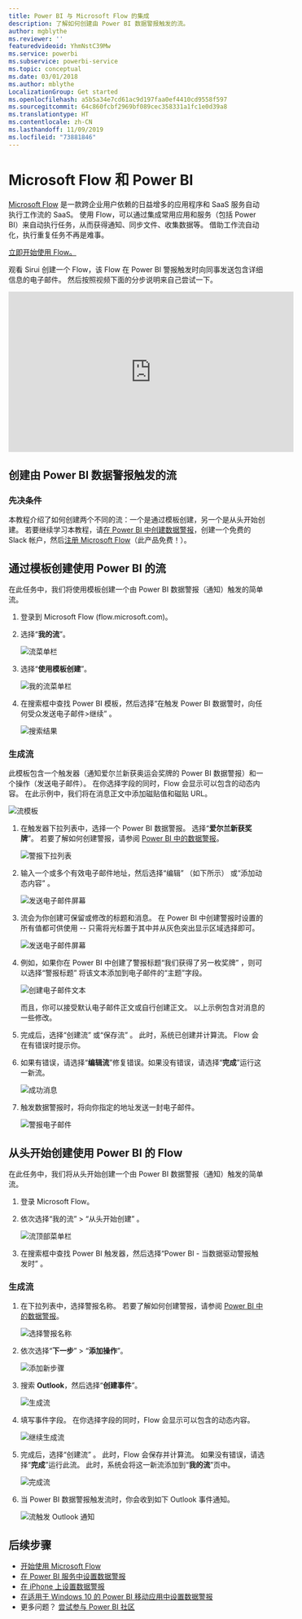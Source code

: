 ```yaml
---
title: Power BI 与 Microsoft Flow 的集成
description: 了解如何创建由 Power BI 数据警报触发的流。
author: mgblythe
ms.reviewer: ''
featuredvideoid: YhmNstC39Mw
ms.service: powerbi
ms.subservice: powerbi-service
ms.topic: conceptual
ms.date: 03/01/2018
ms.author: mblythe
LocalizationGroup: Get started
ms.openlocfilehash: a5b5a34e7cd61ac9d197faa0ef4410cd9558f597
ms.sourcegitcommit: 64c860fcbf2969bf089cec358331a1fc1e0d39a8
ms.translationtype: HT
ms.contentlocale: zh-CN
ms.lasthandoff: 11/09/2019
ms.locfileid: "73881846"
---
```

# <a name="microsoft-flow-and-power-bi"></a>Microsoft Flow 和 Power BI

[Microsoft Flow](https://flow.microsoft.com/documentation/getting-started) 是一款跨企业用户依赖的日益增多的应用程序和 SaaS 服务自动执行工作流的 SaaS。 使用 Flow，可以通过集成常用应用和服务（包括 Power BI）来自动执行任务，从而获得通知、同步文件、收集数据等。 借助工作流自动化，执行重复任务不再是难事。

[立即开始使用 Flow。](https://flow.microsoft.com/documentation/getting-started)

观看 Sirui 创建一个 Flow，该 Flow 在 Power BI 警报触发时向同事发送包含详细信息的电子邮件。 然后按照视频下面的分步说明来自己尝试一下。

<iframe width="560" height="315" src="https://www.youtube.com/embed/YhmNstC39Mw" frameborder="0" allowfullscreen></iframe>

## <a name="create-a-flow-that-is-triggered-by-a-power-bi-data-alert"></a>创建由 Power BI 数据警报触发的流

### <a name="prerequisites"></a>先决条件
本教程介绍了如何创建两个不同的流：一个是通过模板创建，另一个是从头开始创建。 若要继续学习本教程，请[在 Power BI 中创建数据警报](service-set-data-alerts.md)，创建一个免费的 Slack 帐户，然后[注册 Microsoft Flow](https://flow.microsoft.com/#home-signup)（此产品免费！）。

## <a name="create-a-flow-that-uses-power-bi---from-a-template"></a>通过模板创建使用 Power BI 的流
在此任务中，我们将使用模板创建一个由 Power BI 数据警报（通知）触发的简单流。

1. 登录到 Microsoft Flow (flow.microsoft.com)。
2. 选择“**我的流**”。
   
   ![流菜单栏](media/service-flow-integration/power-bi-my-flows.png)
3. 选择“**使用模板创建**”。
   
    ![我的流菜单栏](media/service-flow-integration/power-bi-template.png)
4. 在搜索框中查找 Power BI 模板，然后选择“在触发 Power BI 数据警时，向任何受众发送电子邮件>继续”  。
   
    ![搜索结果](media/service-flow-integration/power-bi-flow-alert.png)


### <a name="build-the-flow"></a>生成流
此模板包含一个触发器（通知爱尔兰新获奥运会奖牌的 Power BI 数据警报）和一个操作（发送电子邮件）。 在你选择字段的同时，Flow 会显示可以包含的动态内容。  在此示例中，我们将在消息正文中添加磁贴值和磁贴 URL。

![流模板](media/service-flow-integration/power-bi-template1.png)

1. 在触发器下拉列表中，选择一个 Power BI 数据警报。 选择“**爱尔兰新获奖牌**”。 若要了解如何创建警报，请参阅 [Power BI 中的数据警报](service-set-data-alerts.md)。
   
   ![警报下拉列表](media/service-flow-integration/power-bi-trigger-flow.png)
2. 输入一个或多个有效电子邮件地址，然后选择“编辑”  （如下所示） 或“添加动态内容”  。 
   
   ![发送电子邮件屏幕](media/service-flow-integration/power-bi-flow-email.png)

3. 流会为你创建可保留或修改的标题和消息。 在 Power BI 中创建警报时设置的所有值都可供使用 -- 只需将光标置于其中并从灰色突出显示区域选择即可。 

   ![发送电子邮件屏幕](media/service-flow-integration/power-bi-flow-email-default.png)

1.  例如，如果你在 Power BI 中创建了警报标题“我们获得了另一枚奖牌”  ，则可以选择“警报标题”  将该文本添加到电子邮件的“主题”字段。

    ![创建电子邮件文本](media/service-flow-integration/power-bi-flow-message.png)

    而且，你可以接受默认电子邮件正文或自行创建正文。 以上示例包含对消息的一些修改。

1. 完成后，选择“创建流”  或“保存流”  。  此时，系统已创建并计算流。  Flow 会在有错误时提示你。
2. 如果有错误，请选择“**编辑流**”修复错误。如果没有错误，请选择“**完成**”运行这一新流。
   
   ![成功消息](media/service-flow-integration/power-bi-flow-running.png)
5. 触发数据警报时，将向你指定的地址发送一封电子邮件。  
   
   ![警报电子邮件](media/service-flow-integration/power-bi-flow-email2.png)

## <a name="create-a-flow-that-uses-power-bi---from-scratch-blank"></a>从头开始创建使用 Power BI 的 Flow
在此任务中，我们将从头开始创建一个由 Power BI 数据警报（通知）触发的简单流。

1. 登录 Microsoft Flow。
2. 依次选择“我的流”   > “从头开始创建”  。
   
   ![流顶部菜单栏](media/service-flow-integration/power-bi-my-flows.png)
3. 在搜索框中查找 Power BI 触发器，然后选择“Power BI - 当数据驱动警报触发时”  。

### <a name="build-your-flow"></a>生成流
1. 在下拉列表中，选择警报名称。  若要了解如何创建警报，请参阅 [Power BI 中的数据警报](service-set-data-alerts.md)。
   
    ![选择警报名称](media/service-flow-integration/power-bi-totalstores2.png)
2. 依次选择“**下一步**” > “**添加操作**”。
   
   ![添加新步骤](media/service-flow-integration/power-bi-new-step.png)
3. 搜索 **Outlook**，然后选择“**创建事件**”。
   
   ![生成流](media/service-flow-integration/power-bi-create-event.png)
4. 填写事件字段。 在你选择字段的同时，Flow 会显示可以包含的动态内容。
   
   ![继续生成流](media/service-flow-integration/power-bi-flow-event.png)
5. 完成后，选择“创建流”  。  此时，Flow 会保存并计算流。 如果没有错误，请选择“**完成**”运行此流。  此时，系统会将这一新流添加到“**我的流**”页中。
   
   ![完成流](media/service-flow-integration/power-bi-flow-running.png)
6. 当 Power BI 数据警报触发流时，你会收到如下 Outlook 事件通知。
   
    ![流触发 Outlook 通知](media/service-flow-integration/power-bi-flow-notice.png)

## <a name="next-steps"></a>后续步骤
* [开始使用 Microsoft Flow](https://flow.microsoft.com/documentation/getting-started/)
* [在 Power BI 服务中设置数据警报](service-set-data-alerts.md)
* [在 iPhone 上设置数据警报](consumer/mobile/mobile-set-data-alerts-in-the-mobile-apps.md)
* [在适用于 Windows 10 的 Power BI 移动应用中设置数据警报](consumer/mobile/mobile-set-data-alerts-in-the-mobile-apps.md)
* 更多问题？ [尝试参与 Power BI 社区](https://community.powerbi.com/)

